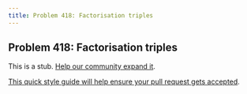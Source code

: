 ```yaml
---
title: Problem 418: Factorisation triples
---
```

## Problem 418: Factorisation triples

This is a stub. <a href='https://github.com/freecodecamp/guides/tree/master/src/pages/certifications/coding-interview-prep/project-euler/problem-418-factorisation-triples/index.md' target='_blank' rel='nofollow'>Help our community expand it</a>.

<a href='https://github.com/freecodecamp/guides/blob/master/README.md' target='_blank' rel='nofollow'>This quick style guide will help ensure your pull request gets accepted</a>.

<!-- The article goes here, in GitHub-flavored Markdown. Feel free to add YouTube videos, images, and CodePen/JSBin embeds  -->

